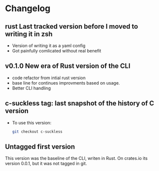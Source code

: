 # Changelog

## rust Last tracked version before I moved to writing it in zsh
- Version of writing it as a yaml config
- Got painfully comlicated without real benefit

## v0.1.0 New era of Rust version of the CLI
- code refactor from intial rust version
- base line for continues improvments based on usage.
- Better CLI handling

## c-suckless tag: last snapshot of the history of C version
- To use this version:
  ```bash
  git checkout c-suckless
  ```

## Untagged first version
This version was the baseline of the CLI, writen in Rust.
On crates.io its version 0.0.1, but it was not tagged in git.
